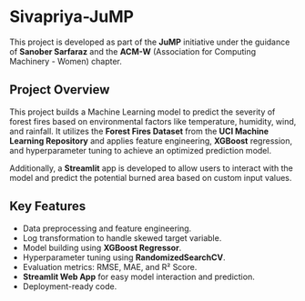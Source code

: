 # Sivapriya-JuMP

This project is developed as part of the **JuMP** initiative under the guidance of **Sanober Sarfaraz** and the **ACM-W** (Association for Computing Machinery - Women) chapter.

## Project Overview

This project builds a Machine Learning model to predict the severity of forest fires based on environmental factors like temperature, humidity, wind, and rainfall. It utilizes the **Forest Fires Dataset** from the **UCI Machine Learning Repository** and applies feature engineering, **XGBoost** regression, and hyperparameter tuning to achieve an optimized prediction model.

Additionally, a **Streamlit** app is developed to allow users to interact with the model and predict the potential burned area based on custom input values.

## Key Features

- Data preprocessing and feature engineering.
- Log transformation to handle skewed target variable.
- Model building using **XGBoost Regressor**.
- Hyperparameter tuning using **RandomizedSearchCV**.
- Evaluation metrics: RMSE, MAE, and R² Score.
- **Streamlit Web App** for easy model interaction and prediction.
- Deployment-ready code.

